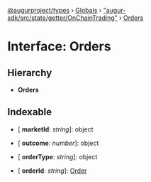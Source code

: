 [@augurproject/types](../README.md) › [Globals](../globals.md) › ["augur-sdk/src/state/getter/OnChainTrading"](../modules/_augur_sdk_src_state_getter_onchaintrading_.md) › [Orders](_augur_sdk_src_state_getter_onchaintrading_.orders.md)

# Interface: Orders

## Hierarchy

* **Orders**

## Indexable

* \[ **marketId**: *string*\]: object

* \[ **outcome**: *number*\]: object

* \[ **orderType**: *string*\]: object

* \[ **orderId**: *string*\]: [Order](_augur_sdk_src_state_getter_onchaintrading_.order.md)
